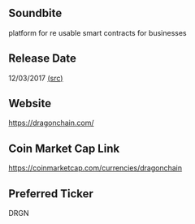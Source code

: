 ## Soundbite

platform for re usable smart contracts for businesses

## Release Date

12/03/2017 [(src)](https://coinmarketcap.com/currencies/dragonchain)

## Website

https://dragonchain.com/

## Coin Market Cap Link

https://coinmarketcap.com/currencies/dragonchain

## Preferred Ticker

DRGN

